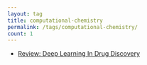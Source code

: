 ```yaml
---
layout: tag
title: computational-chemistry
permalink: /tags/computational-chemistry/
count: 1
---
```


- [Review: Deep Learning In Drug Discovery](https://hfooladi.github.io/posts/2018/10/Review-Deep-Learning-In-Drug-Discovery/)
